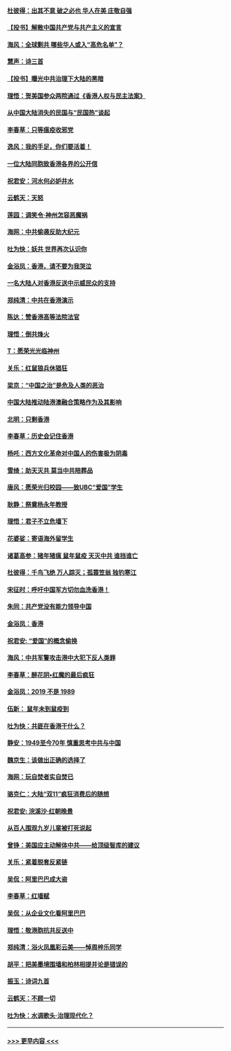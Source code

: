 #### [杜彼得：出其不意 破之必也 华人在美 庄敬自强](../pages/nsc993/n11679554.md?t=11260911) 
#### [【投书】解散中国共产党与共产主义的宣言](../pages/nsc993/n11679177.md?t=11260911) 
#### [海风：全球剿共 哪些华人或入“高危名单”？](../pages/nsc993/n11678617.md?t=11260911) 
#### [慧声：诗三首](../pages/nsc993/n11678848.md?t=11260911) 
#### [【投书】曝光中共治理下大陆的黑暗](../pages/nsc993/n11678674.md?t=11260911) 
#### [理悟：贺美国参众两院通过《香港人权与民主法案》](../pages/nsc993/n11678104.md?t=11260911) 
#### [从中国大陆消失的民国与“民国热”谈起](../pages/nsc993/n11678075.md?t=11260911) 
#### [李春草：只等瘟疫收邪党](../pages/nsc993/n11677308.md?t=11260911) 
#### [逸风：我的手足，你们要活着！](../pages/nsc993/n11676352.md?t=11260911) 
#### [一位大陆同胞致香港各界的公开信](../pages/nsc993/n11675761.md?t=11260911) 
#### [祝君安：河水何必妒井水](../pages/nsc993/n11675746.md?t=11260911) 
#### [云鹤天：天怒](../pages/nsc993/n11675718.md?t=11260911) 
#### [莲园：调笑令‧神州怎容恶魔祸](../pages/nsc993/n11675648.md?t=11260911) 
#### [海网：中共偷袭反助大纪元](../pages/nsc993/n11673515.md?t=11260911) 
#### [吐为快：妖共 世界再次认识你](../pages/nsc993/n11673506.md?t=11260911) 
#### [金浴凤：香港，请不要为我哭泣](../pages/nsc993/n11673248.md?t=11260911) 
#### [一名大陆人对香港反送中示威民众的支持](../pages/nsc993/n11672615.md?t=11260911) 
#### [郑纯清：中共在香港演示](../pages/nsc993/n11670539.md?t=11260911) 
#### [陈达：赞香港高等法院法官](../pages/nsc993/n11669542.md?t=11260911) 
#### [理悟：倒共烽火](../pages/nsc993/n11668844.md?t=11260911) 
#### [T：愿荣光光临神州](../pages/nsc993/n11668421.md?t=11260911) 
#### [关乐：红鼠狼兵休猖狂](../pages/nsc993/n11668378.md?t=11260911) 
#### [梁京：“中国之治”是危及人类的恶治](../pages/nsc993/n11668328.md?t=11260911) 
#### [中国大陆推动陆港澳融合策略作为及其影响](../pages/nsc993/n11668157.md?t=11260911) 
#### [北明：只剩香港](../pages/nsc993/n11668002.md?t=11260911) 
#### [李春草：历史会记住香港](../pages/nsc993/n11667927.md?t=11260911) 
#### [杨吒：西方文化革命对中国人的伤害极为阴毒](../pages/nsc993/n11664521.md?t=11260911) 
#### [雪绮：助天灭共 莫当中共陪葬品](../pages/nsc993/n11662650.md?t=11260911) 
#### [唐风：愿荣光归校园——致UBC“爱国”学生](../pages/nsc993/n11662194.md?t=11260911) 
#### [耿静：祭奠杨永年教授](../pages/nsc993/n11662514.md?t=11260911) 
#### [理悟：君子不立危墙下](../pages/nsc993/n11662172.md?t=11260911) 
#### [花婆娑：寄语海外留学生](../pages/nsc993/n11662121.md?t=11260911) 
#### [诸葛高参：猪年猪瘟 鼠年鼠疫 天灭中共 谁挡谁亡](../pages/nsc993/n11661980.md?t=11260911) 
#### [杜彼得：千鸟飞绝 万人踪灭；孤蓑笠翁 独钓寒江](../pages/nsc993/n11661170.md?t=11260911) 
#### [宋征时：呼吁中国军方切勿血洗香港！](../pages/nsc993/n11415318.md?t=11260911) 
#### [朱同：共产党没有能力领导中国](../pages/nsc993/n11660421.md?t=11260911) 
#### [金浴凤：香港](../pages/nsc993/n11660419.md?t=11260911) 
#### [祝君安: “爱国”的概念偷换](../pages/nsc993/n11659706.md?t=11260911) 
#### [海风：中共军警攻击港中大犯下反人类罪](../pages/nsc993/n11659632.md?t=11260911) 
#### [李春草：醉花阴•红魔的最后疯狂](../pages/nsc993/n11659287.md?t=11260911) 
#### [金浴凤：2019 不是 1989](../pages/nsc993/n11657663.md?t=11260911) 
#### [伍新： 鼠年未到鼠疫到](../pages/nsc993/n11655098.md?t=11260911) 
#### [吐为快：共匪在香港干什么？](../pages/nsc993/n11654891.md?t=11260911) 
#### [静安：1949至今70年 慎重思考中共与中国](../pages/nsc993/n11651244.md?t=11260911) 
#### [魏京生：该做出正确的选择了](../pages/nsc993/n11653084.md?t=11260911) 
#### [海网：玩自焚者实自焚已](../pages/nsc993/n11652423.md?t=11260911) 
#### [骆克仁：大陆“双11”疯狂消费后的随想](../pages/nsc993/n11652305.md?t=11260911) 
#### [祝君安: 浣溪沙·红朝晚景](../pages/nsc993/n11652258.md?t=11260911) 
#### [从百人围观九岁儿童被打死说起](../pages/nsc993/n11651030.md?t=11260911) 
#### [曾铮：美国应主动解体中共——给顶级智库的建议](../pages/nsc993/n11649888.md?t=11260911) 
#### [关乐：紧着脱套反紧链](../pages/nsc993/n11649069.md?t=11260911) 
#### [吴侃：阿里巴巴成大盗](../pages/nsc993/n11645523.md?t=11260911) 
#### [李春草：红墙赋](../pages/nsc993/n11646389.md?t=11260911) 
#### [吴侃：从企业文化看阿里巴巴](../pages/nsc993/n11645476.md?t=11260911) 
#### [理悟：敬港胞抗共反送中](../pages/nsc993/n11645466.md?t=11260911) 
#### [郑纯清：浴火凤凰彩云美——悼周梓乐同学](../pages/nsc993/n11645155.md?t=11260911) 
#### [胡平：把美墨境围墙和柏林相提并论是错误的](../pages/nsc993/n11645134.md?t=11260911) 
#### [振玉：诗词九首](../pages/nsc993/n11644081.md?t=11260911) 
#### [云鹤天：不顾一切](../pages/nsc993/n11643508.md?t=11260911) 
#### [吐为快：水调歌头·治理现代化？](../pages/nsc993/n11643485.md?t=11260911) 

----
#### [ >>> 更早内容 <<< ](../indexes/nsc993-earlier.md)
